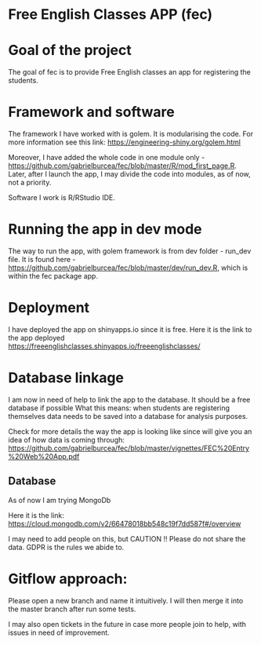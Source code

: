 
<!-- README.md is generated from README.Rmd. Please edit that file -->

# Free English Classes APP (fec)

<!-- badges: start -->
<!-- badges: end -->

# Goal of the project 

The goal of fec is to provide Free English classes an app for registering the students. 

# Framework and software

The framework I have worked with is golem. It is modularising the code. For more information see this link: https://engineering-shiny.org/golem.html

Moreover, I have added the whole code in one module only - https://github.com/gabrielburcea/fec/blob/master/R/mod_first_page.R. Later, after I launch the app, I may divide the code into modules, as of now, not a priority.

Software I work is R/RStudio IDE. 

# Running the app in dev mode 
The way to run the app, with golem framework is from dev folder - run_dev file. It is found here - https://github.com/gabrielburcea/fec/blob/master/dev/run_dev.R, which is within the fec package app. 

# Deployment

I have deployed the app on shinyapps.io since it is free. Here it is the link to the app deployed https://freeenglishclasses.shinyapps.io/freeenglishclasses/

# Database linkage

I am now in need of help to link the app to the database. It should be a free database if possible What this means: when students are registering themselves data needs to be saved into a database for analysis purposes. 

Check for more details the way the app is looking like since will give you an idea of how data is coming through: https://github.com/gabrielburcea/fec/blob/master/vignettes/FEC%20Entry%20Web%20App.pdf

## Database 
As of now I am trying MongoDb

Here it is the link: https://cloud.mongodb.com/v2/66478018bb548c19f7dd587f#/overview

I may need to add people on this, but CAUTION !! Please do not share the data. GDPR is the rules we abide to. 

# Gitflow approach:

Please open a new branch and name it intuitively. 
I will then merge it into the master branch after run some tests. 

I may also open tickets in the future in case more people join to help, with issues in need of improvement. 



